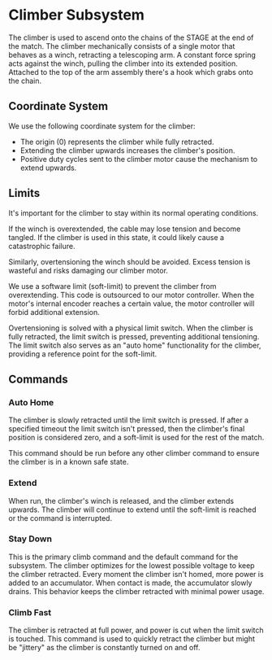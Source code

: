 # Climber Subsystem

The climber is used to ascend onto the chains of the STAGE at the end of the match. The climber mechanically consists of a single motor that behaves as a winch, retracting a telescoping arm. A constant force spring acts against the winch, pulling the climber into its extended position. Attached to the top of the arm assembly there's a hook which grabs onto the chain.

## Coordinate System

We use the following coordinate system for the climber:

- The origin (0) represents the climber while fully retracted.
- Extending the climber upwards increases the climber's position.
- Positive duty cycles sent to the climber motor cause the mechanism to extend upwards.

## Limits

It's important for the climber to stay within its normal operating conditions.

If the winch is overextended, the cable may lose tension and become tangled. If the climber is used in this state, it could likely cause a catastrophic failure.

Similarly, overtensioning the winch should be avoided. Excess tension is wasteful and risks damaging our climber motor.

We use a software limit (soft-limit) to prevent the climber from overextending. This code is outsourced to our motor controller. When the motor's internal encoder reaches a certain value, the motor controller will forbid additional extension.

Overtensioning is solved with a physical limit switch. When the climber is fully retracted, the limit switch is pressed, preventing additional tensioning. The limit switch also serves as an "auto home" functionality for the climber, providing a reference point for the soft-limit.

## Commands

### Auto Home

The climber is slowly retracted until the limit switch is pressed. If after a specified timeout the limit switch isn't pressed, then the climber's final position is considered zero, and a soft-limit is used for the rest of the match.

This command should be run before any other climber command to ensure the climber is in a known safe state.

### Extend

When run, the climber's winch is released, and the climber extends upwards. The climber will continue to extend until the soft-limit is reached or the command is interrupted.

### Stay Down

This is the primary climb command and the default command for the subsystem. The climber optimizes for the lowest possible voltage to keep the climber retracted. Every moment the climber isn't homed, more power is added to an accumulator. When contact is made, the accumulator slowly drains. This behavior keeps the climber retracted with minimal power usage.

### Climb Fast

The climber is retracted at full power, and power is cut when the limit switch is touched. This command is used to quickly retract the climber but might be "jittery" as the climber is constantly turned on and off.